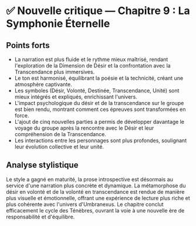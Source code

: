 # ✅ Nouvelle critique — Chapitre 9 : La Symphonie Éternelle

## Points forts
- La narration est plus fluide et le rythme mieux maîtrisé, rendant l'exploration de la Dimension de Désir et la confrontation avec la Transcendance plus immersives.
- Le ton est harmonisé, équilibrant la poésie et la technicité, créant une atmosphère captivante.
- Les symboles (Désir, Volonté, Destinée, Transcendance, Unité) sont mieux intégrés et expliqués, enrichissant l'univers.
- L'impact psychologique du désir et de la transcendance sur le groupe est bien rendu, montrant comment ces épreuves sont transformées en force.
- L'ajout de cinq nouvelles parties a permis de développer davantage le voyage du groupe après la rencontre avec le Désir et leur compréhension de la Transcendance.
- Les interactions entre les personnages sont plus profondes, soulignant leur évolution collective et leur unité.

## Analyse stylistique
Le style a gagné en maturité, la prose introspective est désormais au service d'une narration plus concrète et dynamique. La métamorphose du désir en volonté et de la volonté en transcendance est rendue de manière plus visuelle et émotionnelle, offrant une expérience de lecture plus riche et plus cohérente avec l'univers d'Umbranexus. Le chapitre conclut efficacement le cycle des Ténèbres, ouvrant la voie à une nouvelle ère de responsabilité et d'équilibre.
